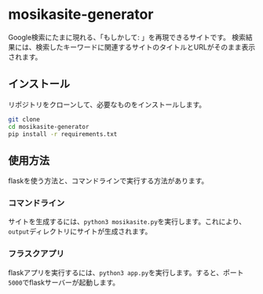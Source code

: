 # mosikasite-generator

Google検索にたまに現れる、「もしかして: 」を再現できるサイトです。
検索結果には、検索したキーワードに関連するサイトのタイトルとURLがそのまま表示されます。

## インストール

リポジトリをクローンして、必要なものをインストールします。

```bash
git clone 
cd mosikasite-generator
pip install -r requirements.txt
```

## 使用方法

flaskを使う方法と、コマンドラインで実行する方法があります。

### コマンドライン

サイトを生成するには、`python3 mosikasite.py`を実行します。これにより、`output`ディレクトリにサイトが生成されます。

### フラスクアプリ

flaskアプリを実行するには、`python3 app.py`を実行します。すると、ポート`5000`でflaskサーバーが起動します。
